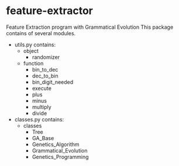 feature-extractor
=================

Feature Extraction program with Grammatical Evolution
This package contains of several modules.
* utils.py contains:
  - object
	 - randomizer
  - function
	 - bin_to_dec
	 - dec_to_bin
	 - bin_digit_needed
	 - execute
	 - plus
	 - minus
	 - multiply
	 - divide
* classes.py contains:
  - classes
  	- Tree
  	- GA_Base
  	- Genetics_Algorithm
  	- Grammatical_Evolution
  	- Genetics_Programming